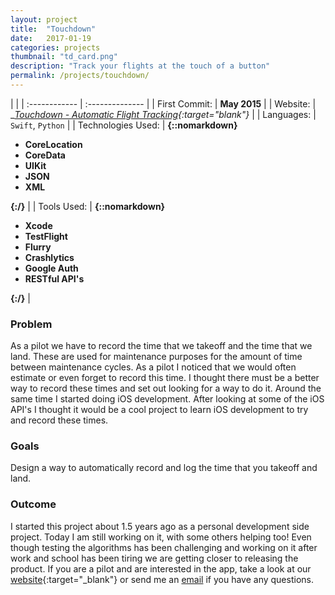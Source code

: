 ```yaml
---
layout: project
title:  "Touchdown"
date:   2017-01-19
categories: projects
thumbnail: "td_card.png"
description: "Track your flights at the touch of a button"
permalink: /projects/touchdown/
---
```

|                      |
| :------------ | :-------------- |
| First Commit:      | __May 2015__ |
| Website:     |    __[Touchdown - Automatic Flight Tracking][td-web]{:target="_blank"}__   |
| Languages:  | `Swift`, `Python` |
| Technologies Used: |  __{::nomarkdown}<ul><li>CoreLocation</li><li>CoreData</li><li>UIKit</li><li>JSON</li><li>XML</li></ul>{:/}__ |
| Tools Used: |  __{::nomarkdown}<ul><li>Xcode</li><li>TestFlight</li><li>Flurry</li><li>Crashlytics</li><li>Google Auth</li><li>RESTful API's</li></ul>{:/}__ |

### Problem

As a pilot we have to record the time that we takeoff and the time that we land. These are used for maintenance purposes for the amount of time between maintenance cycles. As a pilot I noticed that we would often estimate or even forget to record this time. I thought there must be a better way to record these times and set out looking for a way to do it. Around the same time I started doing iOS development. After looking at some of the iOS API's I thought it would be a cool project to learn iOS development to try and record these times.

### Goals

Design a way to automatically record and log the time that you takeoff and land.

### Outcome

I started this project about 1.5 years ago as a personal development side project. Today I am still working on it, with some others helping too! Even though testing the algorithms has been challenging and working on it after work and school has been tiring we are getting closer to releasing the product. If you are a pilot and are interested in the app, take a look at our [website][td-web]{:target="_blank"} or send me an [email][td-email] if you have any questions.

[td-web]: http://touchdownapp.ca/?utm_source=nehal
[td-email]: mailto:nehal@touchdownapp.ca
